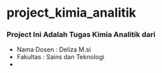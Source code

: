 ﻿# project_kimia_analitik
### Project Ini Adalah Tugas Kimia Analitik dari
- Nama Dosen : Deliza M.si
- Fakultas   : Sains dan Teknologi
- 
